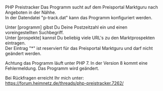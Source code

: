 PHP Preistracker Das Programm sucht auf dem Preisportal Marktguru nach Angeboten in der Nähhe.  
In der Datendatei "p-track.dat" kann das Programm konfiguriert werden.  
  
Unter [programm] gibst Du Deine Postzeitzahl ein und einen voreingestellten Suchbegriff.  
Unter [prospekte] kannst Du beliebig viele URL's zu den Marktprospekten eintragen.  
Der Eintrag "*" ist reserviert für das Preisportal Marktguru und darf nicht geändert werden. 

Achtung das Programm läuft unter PHP 7. In der Version 8 kommt eine Fehlermeldung. Das Programm wird geändert. 

Bei Rückfragen erreicht Ihr mich unter: https://forum.heimnetz.de/threads/php-preistracker.7262/
